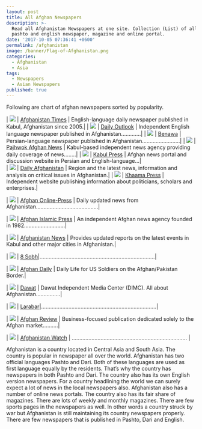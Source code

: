 ```yaml
---
layout: post
title: All Afghan Newspapers
description: >-
  Read all Afghanistan Newspapers at one site. Collection (List) of all afghan
  pashto and english newspaper, magazine and online portal.
date: '2017-10-05 07:36:41 +0600'
permalink: /afghanistan
image: /banner/Flag-of-Afghanistan.png
categories:
  - Afghanistan
  - Asia
tags:
  - Newspapers
  - Asian Newspapers
published: true
---
```

Following are chart of afghan newspapers sorted by popularity.

| <a href="http://www.afghanistantimes.af/" target="_blank" rel="nofollow"><img src="http://afghanistantimes.af/wp-content/uploads/2014/11/aftimesnewlogo1.png"></a> | <a href="http://www.afghanistantimes.af/" target="_blank" rel="nofollow">Afghanistan Times</a> | English-language daily newspaper published in Kabul, Afghanistan since 2005.|
| <a href="http://www.outlookafghanistan.net/" target="_blank" rel="nofollow"><img src="http://afghanistantimes.af/wp-content/uploads/2014/11/aftimesnewlogo1.png"></a> | <a rel="nofollow" target="_blank" href="http://www.outlookafghanistan.net/">Daily Outlook</a> | Independent English language newspaper published in Afghanistan.............|
| <a href="http://www.benawa.com/" target="_blank" rel="nofollow"><img src="http://afghanistantimes.af/wp-content/uploads/2014/11/aftimesnewlogo1.png"></a> | <a rel="nofollow" target="_blank" href="http://www.benawa.com/">Benawa</a> | Persian-language newspaper published in Afghanistan.........................|
| <a href="http://www.pajhwok.com/" target="_blank" rel="nofollow"><img src="http://afghanistantimes.af/wp-content/uploads/2014/11/aftimesnewlogo1.png"></a> | <a rel="nofollow" target="_blank" href="http://www.pajhwok.com/">Pajhwok Afghan News</a> | Kabul-based independent news agency providing daily coverage of news........|
| <a href="http://www.kabulpress.org/" target="_blank" rel="nofollow"><img src="http://afghanistantimes.af/wp-content/uploads/2014/11/aftimesnewlogo1.png"></a> | <a rel="nofollow" target="_blank" href="http://www.kabulpress.org/">Kabul Press</a> | Afghan news portal and discussion website in Persian and English-language...|     				
| <a href="" target="_blank" rel="nofollow"><img src="http://afghanistantimes.af/wp-content/uploads/2014/11/aftimesnewlogo1.png"></a> | <a rel="nofollow" target="_blank" href="http://www.dailyafghanistan.com/">Daily Afghanistan</a> | Region and the latest news, information and analysis on critical issues in Afghanistan.|
| <a href="" target="_blank" rel="nofollow"><img src="http://afghanistantimes.af/wp-content/uploads/2014/11/aftimesnewlogo1.png"></a> | <a rel="nofollow" target="_blank" href="http://www.khaama.com/">Khaama Press</a> | Independent website publishing information about politicians, scholars and enterprises.|

| <a href="" target="_blank" rel="nofollow"><img src="http://afghanistantimes.af/wp-content/uploads/2014/11/aftimesnewlogo1.png"></a> | <a rel="nofollow" target="_blank" href="http://www.aopnews.com/">Afghan Online-Press</a> | Daily updated news from Afghanistan.........................................|

| <a href="" target="_blank" rel="nofollow"><img src="http://afghanistantimes.af/wp-content/uploads/2014/11/aftimesnewlogo1.png"></a> | <a rel="nofollow" target="_blank" href="http://www.afghanislamicpress.com/">Afghan Islamic Press</a> | An independent Afghan news agency founded in 1982...........................|

| <a href="" target="_blank" rel="nofollow"><img src="http://afghanistantimes.af/wp-content/uploads/2014/11/aftimesnewlogo1.png"></a> | <a rel="nofollow" target="_blank" href="http://www.afghanistannews.net/">Afghanistan News</a> | Provides updated reports on the latest events in Kabul and other major cities in Afghanistan.|

| <a href="" target="_blank" rel="nofollow"><img src="http://afghanistantimes.af/wp-content/uploads/2014/11/aftimesnewlogo1.png"></a> | <a rel="nofollow" target="_blank" href="http://8am.af/">8 Sobh</a>|............................................................................|

| <a href="" target="_blank" rel="nofollow"><img src="http://afghanistantimes.af/wp-content/uploads/2014/11/aftimesnewlogo1.png"></a> | <a rel="nofollow" target="_blank" href="http://wn.com/afghan_daily">Afghan Daily</a> | Daily Life for US Soldiers on the Afghan/Pakistan Border.|

| <a href="" target="_blank" rel="nofollow"><img src="http://afghanistantimes.af/wp-content/uploads/2014/11/aftimesnewlogo1.png"></a> | <a rel="nofollow" target="_blank" href="">Dawat</a> | Dawat Independent Media Center (DIMC). All about Afghanistan................|

| <a href="" target="_blank" rel="nofollow"><img src="http://afghanistantimes.af/wp-content/uploads/2014/11/aftimesnewlogo1.png"></a> | <a rel="nofollow" target="_blank" href="http://www.larawbar.net/">Larabar</a>|............................................................................|

| <a href="" target="_blank" rel="nofollow"><img src="http://afghanistantimes.af/wp-content/uploads/2014/11/aftimesnewlogo1.png"></a> | <a rel="nofollow" target="_blank" href="http://afghan-review.com/">Afghan Review</a> | Business-focused publication dedicated solely to the Afghan market..........|

| <a href="" target="_blank" rel="nofollow"><img src="http://afghanistantimes.af/wp-content/uploads/2014/11/aftimesnewlogo1.png"></a> | <a rel="nofollow" target="_blank" href="http://www.watchafghanistan.org/" rel="nofollow" target="_blank">Afghanistan Watch</a> | ............................................................................ |

Afghanistan is a country located in Central Asia and South Asia. The country is popular in newspaper all over the world. Afghanistan has two official languages Pashto and Dari. Both of these languages are used as first language equally by the residents. That’s why the country has newspapers in both Pashto and Dari. The country also has its own English version newspapers. For a country headlining the world we can surely expect a lot of news in the local newspapers also. Afghanistan also has a number of online news portals. The country also has its fair share of magazines. There are lots of weekly and monthly magazines. There are few sports pages in the newspapers as well. In other words a country struck by war but Afghanistan is still maintaining its country newspapers properly. There are few newspapers that is published in Pashto, Dari and English.
